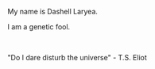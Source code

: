 My name is Dashell Laryea. </p>
I am a genetic fool. </p></br>
<p>"Do I dare disturb the universe" - T.S. Eliot </p>
